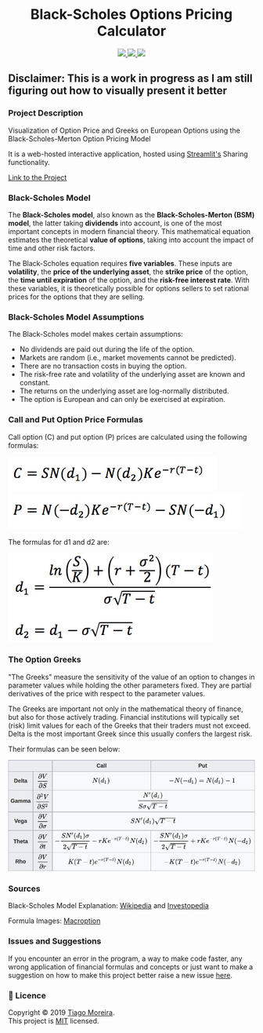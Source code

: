 <h1 align="center">Black-Scholes Options Pricing Calculator</h1>

<p align="center">
    <a href="https://share.streamlit.io/tfsm00/black-scholes-merton-model/main/BSM_streamlit.py">
        <img src="https://static.streamlit.io/badges/streamlit_badge_black_white.svg">
    </a>
    <a href="https://github.com/TFSM00/Black-Scholes-Merton-Model/blob/main/LICENSE.txt">
        <img src="https://img.shields.io/github/license/TFSM00/Black-Scholes-Merton-Model">
    </a>
    <img src="https://img.shields.io/badge/Made%20with-Python-1f425f.svg">
</p>


## Disclaimer: This is a work in progress as I am still figuring out how to visually present it better

### Project Description
Visualization of Option Price and Greeks on European Options using the Black-Scholes-Merton Option Pricing Model

It is a web-hosted interactive application, hosted using [Streamlit's](streamlit.io) Sharing functionality.


[Link to the Project](https://share.streamlit.io/tfsm00/black-scholes-merton-model/main/BSM_streamlit.py)

### Black-Scholes Model

The **Black-Scholes model**, also known as the **Black-Scholes-Merton (BSM) model**, the latter taking **dividends** into account, is one of the most important concepts in modern financial theory. This mathematical equation estimates the theoretical **value of options**, taking into account the impact of time and other risk factors.

The Black-Scholes equation requires **five variables**. These inputs are **volatility**, the **price of the underlying asset**, the **strike price** of the option, the **time until expiration** of the option, and the **risk-free interest rate**. With these variables, it is theoretically possible for options sellers to set rational prices for the options that they are selling.

### Black-Scholes Model Assumptions

The Black-Scholes model makes certain assumptions:

- No dividends are paid out during the life of the option.
- Markets are random (i.e., market movements cannot be predicted).
- There are no transaction costs in buying the option.
- The risk-free rate and volatility of the underlying asset are known and constant.
- The returns on the underlying asset are log-normally distributed.
- The option is European and can only be exercised at expiration.

### Call and Put Option Price Formulas

Call option (C) and put option (P) prices are calculated using the following formulas:

![Call](call-formula.jpg)
![Put](put-formula.jpg)

The formulas for d1 and d2 are:

![d1](d1-d2-formula.jpg)

### The Option Greeks

"The Greeks" measure the sensitivity of the value of an option to changes in parameter values while holding the other parameters fixed. They are partial derivatives of the price with respect to the parameter values.

The Greeks are important not only in the mathematical theory of finance, but also for those actively trading. Financial institutions will typically set (risk) limit values for each of the Greeks that their traders must not exceed. Delta is the most important Greek since this usually confers the largest risk.

Their formulas can be seen below:

![Greek Formulas](greeks.png)

### Sources

Black-Scholes Model Explanation: [Wikipedia](https://en.wikipedia.org/wiki/Black%E2%80%93Scholes_model) and [Investopedia](https://www.investopedia.com/terms/b/blackscholes.asp)

Formula Images: [Macroption](https://www.macroption.com/black-scholes-formula/)

### Issues and Suggestions

If you encounter an error in the program, a way to make code faster, any wrong application of financial formulas and concepts or just want to make a suggestion on how to make this project better raise a new issue [here](https://github.com/TFSM00/Black-Scholes-Merton-Model/issues/new/choose). 

### 📝 Licence

Copyright © 2019 [Tiago Moreira](https://github.com/TFSM00).<br />
This project is [MIT](https://github.com/TFSM00/Black-Scholes-Merton-Model/blob/main/LICENSE.txt) licensed.